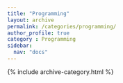 ```yaml
---
title: "Programming"
layout: archive
permalink: /categories/programming/
author_profile: true
category : Programming
sidebar:
  nav: "docs"
---
```


{% include archive-category.html %}

